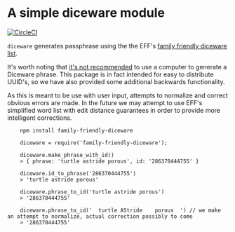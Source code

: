 # A simple diceware module
[![CircleCI](https://circleci.com/gh/JacksonKearl/family-friendly-diceware.svg?style=svg)](https://circleci.com/gh/JacksonKearl/family-friendly-diceware)


`diceware` generates passphrase using the the EFF's [family friendly diceware list](https://www.eff.org/deeplinks/2016/07/new-wordlists-random-passphrases).

It's worth noting that [it's not recommended](http://world.std.com/~reinhold/dicewarefaq.html#electronic) to use a computer to generate a Diceware phrase. This package is in fact intended for easy to distribute UUID's, so we have also provided some additional backwards functionality.

As this is meant to be use with user input, attempts to normalize and correct obvious errors are made. In the future we may attempt to use EFF's simplified word list with edit distance guarantees in order to provide more intelligent corrections.

```
    npm install family-friendly-diceware
```

```
    diceware = require('family-friendly-diceware');

    diceware.make_phrase_with_id()
    > { phrase: 'turtle astride porous', id: '286370444755' }

    diceware.id_to_phrase('286370444755')
    > 'turtle astride porous'

    diceware.phrase_to_id('turtle astride porous')
    > '286370444755'

    diceware.phrase_to_id('  turtle AStride    porous  ') // we make an attempt to normalize, actual correction possibly to come
    > '286370444755'
```
